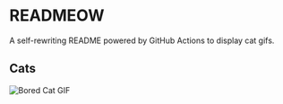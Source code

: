 # READMEOW

A self-rewriting README powered by GitHub Actions to display cat gifs.

## Cats

![Bored Cat GIF](https://media3.giphy.com/media/v1.Y2lkPTlhY2QwMmRhdmVpdTk5N3U5bmtqNmFlYTFic2tia2luaGk4MWp0aDFmZ2pvYjEyYiZlcD12MV9naWZzX3NlYXJjaCZjdD1n/mlvseq9yvZhba/200.gif)
